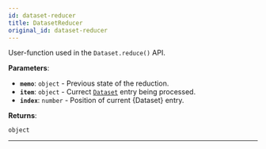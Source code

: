 ```yaml
---
id: dataset-reducer
title: DatasetReducer
original_id: dataset-reducer
---
```


<a name="datasetreducer"></a>

User-function used in the `Dataset.reduce()` API.

**Parameters**:

-   **`memo`**: `object` - Previous state of the reduction.
-   **`item`**: `object` - Currect [`Dataset`](../api/dataset) entry being processed.
-   **`index`**: `number` - Position of current {Dataset} entry.

**Returns**:

`object`

---
